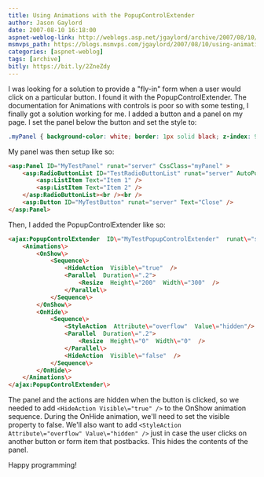 ```yaml
---
title: Using Animations with the PopupControlExtender
author: Jason Gaylord
date: 2007-08-10 16:18:00
aspnet-weblog-link: http://weblogs.asp.net/jgaylord/archive/2007/08/10/using-animations-with-the-popupcontrolextender.aspx
msmvps_path: https://blogs.msmvps.com/jgaylord/2007/08/10/using-animations-with-the-popupcontrolextender/
categories: [aspnet-weblog]
tags: [archive]
bitly: https://bit.ly/2ZneZdy
---
```


I was looking for a solution to provide a "fly-in" form when a user would click on a particular button. I found it with the PopupControlExtender. The documentation for Animations with controls is poor so with some testing, I finally got a solution working for me. I added a button and a panel on my page. I set the panel below the button and set the style to:

```css
.myPanel { background-color: white; border: 1px solid black; z-index: 99; width: 0px; height: 0px; }
```

My panel was then setup like so:

```html
<asp:Panel ID="MyTestPanel" runat="server" CssClass="myPanel" >
    <asp:RadioButtonList ID="TestRadioButtonList" runat="server" AutoPostBack="true">
        <asp:ListItem Text="Item 1" />
        <asp:ListItem Text="Item 2" />
    </asp:RadioButtonList><br /><br />
    <asp:Button ID="MyTestButton" runat="server" Text="Close" />
</asp:Panel>
```

Then, I added the PopupControlExtender like so:

```html
<ajax:PopupControlExtender  ID\="MyTestPopupControlExtender"  runat\="server" TargetControlID\="TestButton"  PopupControlID\="MyTestPanel"  Position\="Bottom">
    <Animations\>
        <OnShow\>
            <Sequence\>
                <HideAction  Visible\="true"  />
                <Parallel  Duration\=".2">
                    <Resize  Height\="200"  Width\="300"  />
                </Parallel\>
            </Sequence\>
        </OnShow\>
        <OnHide\>
            <Sequence\>
                <StyleAction  Attribute\="overflow"  Value\="hidden"/>
                <Parallel  Duration\=".2">
                    <Resize  Height\="0"  Width\="0"  />
                </Parallel\>
                <HideAction  Visible\="false"  />
            </Sequence\>
        </OnHide\>
    </Animations\>
</ajax:PopupControlExtender\>
```

The panel and the actions are hidden when the button is clicked, so we needed to add `<HideAction Visible\="true" />` to the OnShow animation sequence. During the OnHide animation, we'll need to set the visible property to false. We'll also want to add `<StyleAction Attribute\="overflow" Value\="hidden" />` just in case the user clicks on another button or form item that postbacks. This hides the contents of the panel.

Happy programming!